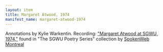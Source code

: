 ```yaml
---
layout: item
title: Margaret Atwood, 1974
manifest_name: margaret-atwood-1974
---
```

Annotations by Kylie Warkentin.
Recording: ["Margaret Atwood at SGWU, 1974,"](https://montreal.spokenweb.ca/sgw-poetry-readings/margaret-atwood-at-sgwu/) found in "The SGWU Poetry Series" collection by [SpokenWeb Montreal](https://montreal.spokenweb.ca/sgw-poetry-readings/)
